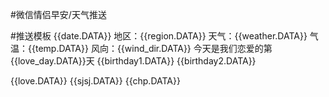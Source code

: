#微信情侣早安/天气推送

#推送模板
{{date.DATA}}
地区：{{region.DATA}}
天气：{{weather.DATA}}
气温：{{temp.DATA}}
风向：{{wind_dir.DATA}}
今天是我们恋爱的第{{love_day.DATA}}天
{{birthday1.DATA}}
{{birthday2.DATA}}

{{love.DATA}}
{{sjsj.DATA}}
{{chp.DATA}}
